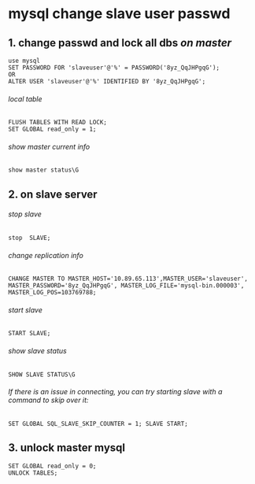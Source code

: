 #             mysql change   slave  user passwd 

## 1. change passwd and lock all dbs *on master*

```
use mysql
SET PASSWORD FOR 'slaveuser'@'%' = PASSWORD('8yz_QqJHPgqG');
OR 
ALTER USER 'slaveuser'@'%' IDENTIFIED BY '8yz_QqJHPgqG';
```

###### local table

```
FLUSH TABLES WITH READ LOCK;
SET GLOBAL read_only = 1;
```

###### show master current info

```
show master status\G
```

## 2. on slave server

###### stop slave 

```
stop  SLAVE;
```

###### change replication info

```
CHANGE MASTER TO MASTER_HOST='10.89.65.113',MASTER_USER='slaveuser', MASTER_PASSWORD='8yz_QqJHPgqG', MASTER_LOG_FILE='mysql-bin.000003', MASTER_LOG_POS=103769788;
```

###### start slave 

```
START SLAVE;
```

###### show slave status

```
SHOW SLAVE STATUS\G
```

######  If there is an issue in connecting, you can try starting slave with a command to skip over it:

```
SET GLOBAL SQL_SLAVE_SKIP_COUNTER = 1; SLAVE START; 
```

## 3. unlock master mysql

```
SET GLOBAL read_only = 0;
UNLOCK TABLES;
```